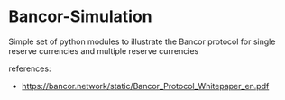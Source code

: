 # Bancor-Simulation
Simple set of python modules to illustrate the Bancor protocol for single reserve currencies and multiple reserve currencies

references:

* https://bancor.network/static/Bancor_Protocol_Whitepaper_en.pdf

